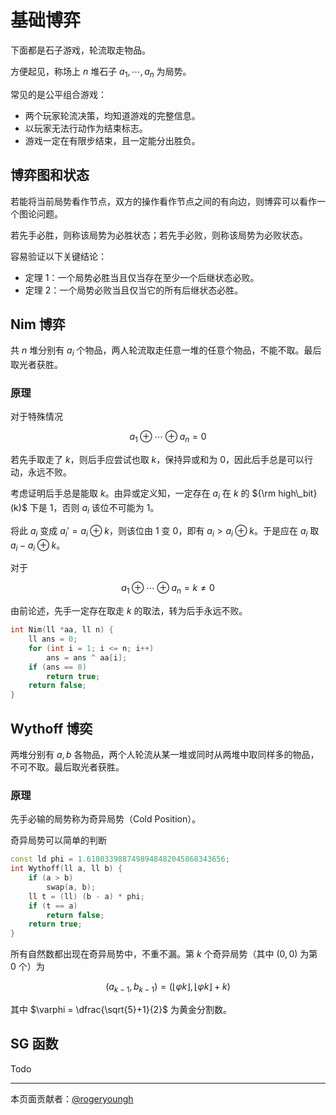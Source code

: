 # 基础博弈

下面都是石子游戏，轮流取走物品。

方便起见，称场上 $n$ 堆石子 $a_1,\cdots,a_n$ 为局势。

常见的是公平组合游戏：

- 两个玩家轮流决策，均知道游戏的完整信息。
- 以玩家无法行动作为结束标志。
- 游戏一定在有限步结束，且一定能分出胜负。

## 博弈图和状态

若能将当前局势看作节点，双方的操作看作节点之间的有向边，则博弈可以看作一个图论问题。

若先手必胜，则称该局势为必胜状态；若先手必败，则称该局势为必败状态。

容易验证以下关键结论：

- 定理 1：一个局势必胜当且仅当存在至少一个后继状态必败。
- 定理 2：一个局势必败当且仅当它的所有后继状态必胜。

## Nim 博弈

共 $n$ 堆分别有 $a_i$ 个物品，两人轮流取走任意一堆的任意个物品，不能不取。最后取光者获胜。

### 原理

对于特殊情况

$$
a_1 \oplus \cdots \oplus a_n = 0
$$

若先手取走了 $k$，则后手应尝试也取 $k$，保持异或和为 $0$，因此后手总是可以行动，永远不败。

考虑证明后手总是能取 $k$。由异或定义知，一定存在 $a_i$ 在 $k$ 的 ${\rm high\_bit}(k)$ 下是 $1$，否则 $a_i$ 该位不可能为 $1$。

将此 $a_i$ 变成 $a_i' = a_i \oplus k$，则该位由 $1$ 变 $0$，即有 $a_i > a_i \oplus k$。于是应在 $a_i$ 取 $a_i - a_i \oplus k$。

对于

$$
a_1 \oplus \cdots \oplus a_n = k \ne 0
$$

由前论述，先手一定存在取走 $k$ 的取法，转为后手永远不败。

```cpp
int Nim(ll *aa, ll n) {
    ll ans = 0;
    for (int i = 1; i <= n; i++)
        ans = ans ^ aa[i];
    if (ans == 0)
        return true;
    return false;
}
```

## Wythoff 博奕

两堆分别有 $a,b$ 各物品，两个人轮流从某一堆或同时从两堆中取同样多的物品，不可不取。最后取光者获胜。

### 原理

先手必输的局势称为奇异局势（Cold Position）。

奇异局势可以简单的判断

```cpp
const ld phi = 1.6180339887498948482045868343656;
int Wythoff(ll a, ll b) {
    if (a > b)
        swap(a, b);
    ll t = (ll) (b - a) * phi;
    if (t == a)
        return false;
    return true;
}
```

所有自然数都出现在奇异局势中，不重不漏。第 $k$ 个奇异局势（其中 $(0,0)$ 为第 $0$ 个）为

$$
(a_{k-1},b_{k-1}) = (\lfloor \varphi k\rfloor , \lfloor \varphi k \rfloor + k)
$$

其中 $\varphi = \dfrac{\sqrt{5}+1}{2}$ 为黄金分割数。

## SG 函数

Todo

------

本页面贡献者：[@rogeryoungh](https://github.com/rogeryoungh)
